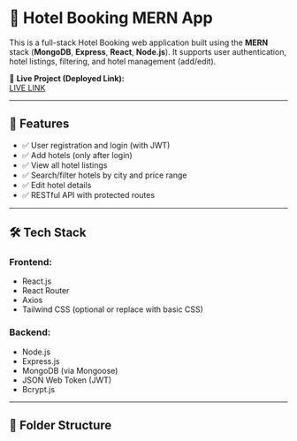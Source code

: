 # 🏨 Hotel Booking MERN App

This is a full-stack Hotel Booking web application built using the **MERN** stack (**MongoDB**, **Express**, **React**, **Node.js**). It supports user authentication, hotel listings, filtering, and hotel management (add/edit).

🔗 **Live Project (Deployed Link):**  
[LIVE LINK](https://ethnus-mern-course.vercel.app/)

---

## 🚀 Features

- ✅ User registration and login (with JWT)
- ✅ Add hotels (only after login)
- ✅ View all hotel listings
- ✅ Search/filter hotels by city and price range
- ✅ Edit hotel details
- ✅ RESTful API with protected routes

---

## 🛠️ Tech Stack

### Frontend:
- React.js
- React Router
- Axios
- Tailwind CSS (optional or replace with basic CSS)

### Backend:
- Node.js
- Express.js
- MongoDB (via Mongoose)
- JSON Web Token (JWT)
- Bcrypt.js

---

## 📁 Folder Structure

